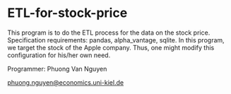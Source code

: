 # ETL-for-stock-price

This program is to do the ETL process for the data on the stock price. 
Specification requirements: pandas, alpha_vantage, sqlite.
In this program, we target the stock of the Apple company.
Thus, one might modify this configuration for his/her own need.



Programmer: Phuong Van Nguyen

phuong.nguyen@economics.uni-kiel.de
